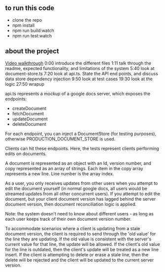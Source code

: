 ## to run this code

- clone the repo
- npm install
- npm run build:watch
- npm run test:watch

## about the project

[Video walkthrough](https://drive.google.com/file/d/1nF0ZAIdJPhFFUPnkH_A4kJAALLV5KkJL/view?usp=sharing)
0:00 introduce the different files
1:11 talk through the readme, expected functionality, and limitations of the system
5:40 look at document-store.ts
7:20 look at api.ts. State the API end points, and discuss data store dependency injection
9:50 look at test cases
19:30 look at the logic
27:50 wrapup

api.ts represents a mockup of a google docs server, which exposes the endpoints:

- createDocument
- fetchDocument
- updateDocument
- deleteDocument

For each endpoint, you can inject a DocumentStore (for testing purposes), otherwise PRODUCTION_DOCUMENT_STORE is used.

Clients can hit these endpoints. Here, the tests represent clients performing edits on documents.

A document is represented as an object with an Id, version number, and copy represented as an array of strings.
Each item in the copy array represents a new line. Line number is the array index.

As a user, you only receives updates from other users when you attempt to edit the document yourself (in normal google docs, all users would be streamed updates from all other concurrent users).
If you attempt to edit the document, but your client document version has lagged behind the server document version, then document reconciliation logic is applied.

Note: the system doesn't need to know about different users - as long as each user keeps track of their own document version number.

To accommodate scenarios where a client is updating from a stale document version, the client is required to send through the 'old value' for the line they are updating. If the old value is consistent with the server's current value for that line, the update will be allowed. If the client's old value for the line is outdated, then the client's update will be treated as a new line insert. If the client is attempting to delete or erase a stale line, then the delete will be rejected and the client will be updated to the current server version.
